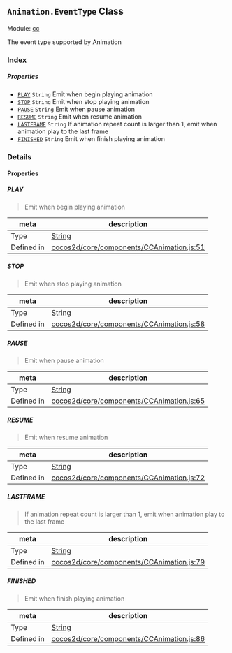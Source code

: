## `Animation.EventType` Class



Module: [cc](../modules/cc.md)


The event type supported by Animation


### Index

##### Properties

  - [`PLAY`](#play) `String` Emit when begin playing animation
  - [`STOP`](#stop) `String` Emit when stop playing animation
  - [`PAUSE`](#pause) `String` Emit when pause animation
  - [`RESUME`](#resume) `String` Emit when resume animation
  - [`LASTFRAME`](#lastframe) `String` If animation repeat count is larger than 1, emit when animation play to the last frame
  - [`FINISHED`](#finished) `String` Emit when finish playing animation





### Details


#### Properties


##### PLAY

> Emit when begin playing animation

| meta | description |
|------|-------------|
| Type | <a href="https://developer.mozilla.org/en/JavaScript/Reference/Global_Objects/String" class="crosslink external" target="_blank">String</a> |
| Defined in | [cocos2d/core/components/CCAnimation.js:51](https://github.com/cocos-creator/engine/blob/96bda88193f046d4669a2fb38a5ad968c5d6a9df/cocos2d/core/components/CCAnimation.js#L51) |



##### STOP

> Emit when stop playing animation

| meta | description |
|------|-------------|
| Type | <a href="https://developer.mozilla.org/en/JavaScript/Reference/Global_Objects/String" class="crosslink external" target="_blank">String</a> |
| Defined in | [cocos2d/core/components/CCAnimation.js:58](https://github.com/cocos-creator/engine/blob/96bda88193f046d4669a2fb38a5ad968c5d6a9df/cocos2d/core/components/CCAnimation.js#L58) |



##### PAUSE

> Emit when pause animation

| meta | description |
|------|-------------|
| Type | <a href="https://developer.mozilla.org/en/JavaScript/Reference/Global_Objects/String" class="crosslink external" target="_blank">String</a> |
| Defined in | [cocos2d/core/components/CCAnimation.js:65](https://github.com/cocos-creator/engine/blob/96bda88193f046d4669a2fb38a5ad968c5d6a9df/cocos2d/core/components/CCAnimation.js#L65) |



##### RESUME

> Emit when resume animation

| meta | description |
|------|-------------|
| Type | <a href="https://developer.mozilla.org/en/JavaScript/Reference/Global_Objects/String" class="crosslink external" target="_blank">String</a> |
| Defined in | [cocos2d/core/components/CCAnimation.js:72](https://github.com/cocos-creator/engine/blob/96bda88193f046d4669a2fb38a5ad968c5d6a9df/cocos2d/core/components/CCAnimation.js#L72) |



##### LASTFRAME

> If animation repeat count is larger than 1, emit when animation play to the last frame

| meta | description |
|------|-------------|
| Type | <a href="https://developer.mozilla.org/en/JavaScript/Reference/Global_Objects/String" class="crosslink external" target="_blank">String</a> |
| Defined in | [cocos2d/core/components/CCAnimation.js:79](https://github.com/cocos-creator/engine/blob/96bda88193f046d4669a2fb38a5ad968c5d6a9df/cocos2d/core/components/CCAnimation.js#L79) |



##### FINISHED

> Emit when finish playing animation

| meta | description |
|------|-------------|
| Type | <a href="https://developer.mozilla.org/en/JavaScript/Reference/Global_Objects/String" class="crosslink external" target="_blank">String</a> |
| Defined in | [cocos2d/core/components/CCAnimation.js:86](https://github.com/cocos-creator/engine/blob/96bda88193f046d4669a2fb38a5ad968c5d6a9df/cocos2d/core/components/CCAnimation.js#L86) |






